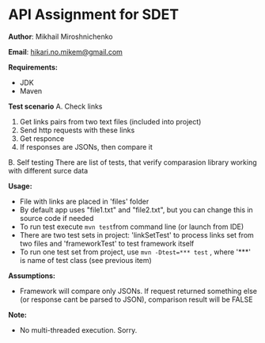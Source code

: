 # API Assignment for SDET

**Author**: Mikhail Miroshnichenko

**Email**: hikari.no.mikem@gmail.com

**Requirements:**
- JDK
- Maven

**Test scenario**
A. Check links
1. Get links pairs from two text files (included into project)
2. Send http requests with these links
3. Get responce
4. If responses are JSONs, then compare it


B. Self testing
There are list of tests, that verify comparasion library working with different surce data

**Usage:**
- File with links are placed in 'files' folder
- By default app uses "file1.txt" and "file2.txt", but you can change this in source code if needed
- To run test execute `mvn test`from command line (or launch from IDE)
- There are two test sets in project: 'linkSetTest' to process links set from two files and 'frameworkTest' to test framework itself
- To run one test set from project, use `mvn -Dtest=*** test` , where '***' is name of test class (see previous item)

**Assumptions:**
- Framework will compare only JSONs. If request returned something else (or response cant be parsed to JSON), comparison result will be FALSE

**Note:**
- No multi-threaded execution. Sorry.
